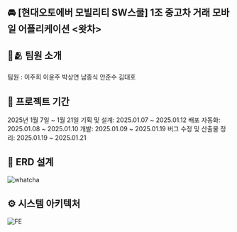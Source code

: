 ## 🚘 [현대오토에버 모빌리티 SW스쿨] 1조 중고차 거래 모바일 어플리케이션 <왓차>

## 👥🫂 팀원 소개

 팀원 : 이주희 이윤주 박상연 남종식 안준수 김대호

## 📆 프로젝트 기간 

2025년 1월 7일 ~ 1월 21일
기획 및 설계: 2025.01.07 ~ 2025.01.12
배포 자동화: 2025.01.08 ~ 2025.01.10
개발: 2025.01.09 ~ 2025.01.19
버그 수정 및 산출물 정리: 2025.01.19 ~ 2025.01.21


## 🎨 ERD 설계
  
![whatcha](https://github.com/user-attachments/assets/8a2be9ce-34a6-4927-857e-8b443fcbcbc7)



## ⚙️ 시스템 아키텍처
  
![FE](https://github.com/user-attachments/assets/707e5644-a44f-4edd-8fdc-f03855b9ec2e)
